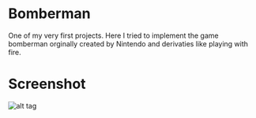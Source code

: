 Bomberman
=========
One of my very first projects. Here I tried to implement the game bomberman orginally created by Nintendo and derivaties like playing with fire.

Screenshot
===========
![alt tag](https://raw.githubusercontent.com/wgma00/games/master/bomberman/screenshots/gameplay.jpg)
